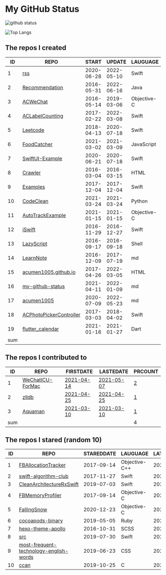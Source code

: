 # My GitHub Status

<img src="https://github-readme-stats-1.yihong0618.vercel.app/api?username=acumen1005&show_icons=true&&&hide_title=true&count_private=true" alt="github status" />

![Top Langs](https://github-readme-stats-1.yihong0618.vercel.app/api/top-langs/?username=acumen1005&layout=compact)

<!--START_SECTION:my_github-->
## The repos I created
| ID  |                                       REPO                                       |   START    |   UPDATE   |  LAUGUAGE   | STARS |
|-----|----------------------------------------------------------------------------------|------------|------------|-------------|-------|
|   1 | [rss](https://github.com/acumen1005/rss)                                         | 2020-06-28 | 2022-05-10 | Swift       |    40 |
|   2 | [Recommendation](https://github.com/acumen1005/Recommendation)                   | 2016-05-31 | 2022-06-16 | Java        |    25 |
|   3 | [ACWeChat](https://github.com/acumen1005/ACWeChat)                               | 2016-05-14 | 2019-03-06 | Objective-C |    14 |
|   4 | [ACLabelCounting](https://github.com/acumen1005/ACLabelCounting)                 | 2017-02-22 | 2022-03-08 | Swift       |    12 |
|   5 | [Leetcode](https://github.com/acumen1005/Leetcode)                               | 2018-04-13 | 2020-07-18 | Swift       |     1 |
|   6 | [FoodCatcher](https://github.com/acumen1005/FoodCatcher)                         | 2021-03-02 | 2021-03-09 | JavaScript  |     1 |
|   7 | [SwiftUI-Example](https://github.com/acumen1005/SwiftUI-Example)                 | 2020-06-21 | 2020-07-18 | Swift       |     1 |
|   8 | [Crawler](https://github.com/acumen1005/Crawler)                                 | 2016-03-04 | 2016-03-15 | HTML        |     0 |
|   9 | [Examples](https://github.com/acumen1005/Examples)                               | 2017-12-04 | 2017-12-04 | Swift       |     0 |
|  10 | [CodeClean](https://github.com/acumen1005/CodeClean)                             | 2021-03-24 | 2021-03-24 | Python      |     0 |
|  11 | [AutoTrackExample](https://github.com/acumen1005/AutoTrackExample)               | 2021-01-15 | 2021-01-15 | Objective-C |     0 |
|  12 | [iSwift](https://github.com/acumen1005/iSwift)                                   | 2016-11-29 | 2016-12-27 | Swift       |     0 |
|  13 | [LazyScript](https://github.com/acumen1005/LazyScript)                           | 2016-09-17 | 2016-09-18 | Shell       |     0 |
|  14 | [LearnNote](https://github.com/acumen1005/LearnNote)                             | 2016-12-09 | 2017-07-19 | md          |     0 |
|  15 | [acumen1005.github.io](https://github.com/acumen1005/acumen1005.github.io)       | 2017-04-26 | 2022-03-05 | HTML        |     0 |
|  16 | [my-github-status](https://github.com/acumen1005/my-github-status)               | 2021-04-11 | 2022-01-09 | md          |     0 |
|  17 | [acumen1005](https://github.com/acumen1005/acumen1005)                           | 2020-07-09 | 2022-05-23 | md          |     0 |
|  18 | [ACPhotoPickerController](https://github.com/acumen1005/ACPhotoPickerController) | 2017-03-03 | 2018-04-02 | Swift       |     0 |
|  19 | [flutter_calendar](https://github.com/acumen1005/flutter_calendar)               | 2021-01-16 | 2021-01-27 | Dart        |     0 |
| sum |                                                                                  |            |            |             |    94 |

## The repos I contributed to
| ID  |                               REPO                                |                              FIRSTDATE                              |                              LASTEDATE                              |                                        PRCOUNT                                         |
|-----|-------------------------------------------------------------------|---------------------------------------------------------------------|---------------------------------------------------------------------|----------------------------------------------------------------------------------------|
|   1 | [WeChatICU-ForMac](https://github.com/MustangYM/WeChatICU-ForMac) | [2021-04-14](https://github.com/MustangYM/WeChatICU-ForMac/pull/32) | [2021-05-07](https://github.com/MustangYM/WeChatICU-ForMac/pull/35) | [2](https://github.com/MustangYM/WeChatICU-ForMac/pulls?q=is%3Apr+author%3Aacumen1005) |
|   2 | [zlldb](https://github.com/everettjf/zlldb)                       | [2021-04-25](https://github.com/everettjf/zlldb/pull/3)             | [2021-04-25](https://github.com/everettjf/zlldb/pull/3)             | [1](https://github.com/everettjf/zlldb/pulls?q=is%3Apr+author%3Aacumen1005)            |
|   3 | [Aquaman](https://github.com/bawn/Aquaman)                        | [2021-03-10](https://github.com/bawn/Aquaman/pull/7)                | [2021-03-10](https://github.com/bawn/Aquaman/pull/7)                | [1](https://github.com/bawn/Aquaman/pulls?q=is%3Apr+author%3Aacumen1005)               |
| sum |                                                                   |                                                                     |                                                                     |                                                                                      4 |

## The repos I stared (random 10)
| ID |                                                    REPO                                                     | STAREDDATE |   LAUGUAGE    | LATESTUPDATE |
|----|-------------------------------------------------------------------------------------------------------------|------------|---------------|--------------|
|  1 | [FBAllocationTracker](https://github.com/facebookarchive/FBAllocationTracker)                               | 2017-09-14 | Objective-C++ | 2022-06-11   |
|  2 | [swift-algorithm-club](https://github.com/raywenderlich/swift-algorithm-club)                               | 2017-11-27 | Swift         | 2022-06-25   |
|  3 | [CleanArchitectureRxSwift](https://github.com/sergdort/CleanArchitectureRxSwift)                            | 2019-07-03 | Swift         | 2022-06-25   |
|  4 | [FBMemoryProfiler](https://github.com/facebookarchive/FBMemoryProfiler)                                     | 2017-09-14 | Objective-C   | 2022-06-23   |
|  5 | [FallingSnow](https://github.com/chrismaddern/FallingSnow)                                                  | 2020-12-23 | Objective-C   | 2022-03-02   |
|  6 | [cocoapods-binary](https://github.com/leavez/cocoapods-binary)                                              | 2019-05-05 | Ruby          | 2022-06-24   |
|  7 | [hexo-theme-apollo](https://github.com/pinggod/hexo-theme-apollo)                                           | 2016-10-31 | SCSS          | 2022-06-25   |
|  8 | [src](https://github.com/chenhuaizhe/src)                                                                   | 2019-07-30 | Swift         | 2020-11-02   |
|  9 | [most-frequent-technology-english-words](https://github.com/Wei-Xia/most-frequent-technology-english-words) | 2019-06-23 | CSS           | 2022-06-25   |
| 10 | [ccan](https://github.com/rustyrussell/ccan)                                                                | 2019-10-25 | C             | 2022-06-24   |

<!--END_SECTION:my_github-->